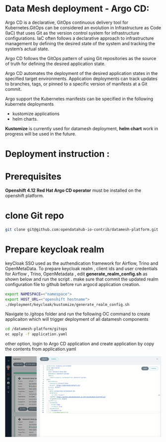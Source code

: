 # Data Mesh deployment - Argo CD:

Argo CD is a declarative, GitOps continuous delivery tool for Kubernetes.GitOps can be considered an evolution in Infrastructure as Code (IaC) that uses Git as the version control system for infrastructure configurations. IaC often follows a declarative approach to infrastructure management by defining the desired state of the system and tracking the system’s actual state.

Argo CD follows the GitOps pattern of using Git repositories as the source of truth for defining the desired application state. 

Argo CD automates the deployment of the desired application states in the specified target environments. Application deployments can track updates to branches, tags, or pinned to a specific version of manifests at a Git commit. 

Argo support the Kubernetes manifests can be specified in the following kubernete deployments

-  kustomize applications
-  helm charts.

**Kustomize** is currently used for datamesh deployment, **helm chart** work in progress will be used in the future. 

# Deployment instruction :

# Prerequisites 

**Openshift 4.12**
**Red Hat Argo CD operator** must be installed on the openshift platform.


# clone Git repo 

```bash
git clone git@github.com:opendatahub-io-contrib/datamesh-platform.git
```
# Prepare keycloak realm 

keyCloak SSO used as the authendication framework for Airflow, Trino and OpenMetaData. To prepare keycloak realm , client ids and user credentials for Airflow , Trino, OpenMetadata , edit **generate_realm_config.sh** as shown below and run the script . make sure that commit the updated realm configuration file to github before run argocd application creation. 

```bash
export NAMESPACE=<"namespace">
export HOST_URL=<"openshift hostname">
./deployment/keycloak/kustomize/generate_realm_config.sh
```

Navigate to /gitops folder and run the following OC command to create applicaiton which will trigger deployment of all datamesh components

```bash
cd /datamesh-platform/gitops
oc apply -f application.yaml 
```

other option, login to Argo CD application and create application by copy the contents from application.yaml

![images/deploy-structure.png](images/argocd.png)
